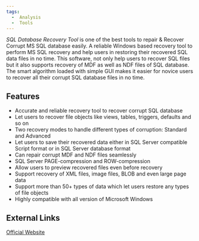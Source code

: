 ```yaml
---
tags:
  -  Analysis
  -  Tools
---
```

*SQL Database Recovery Tool* is one of the best tools to repair &
Recover Corrupt MS SQL database easily. A reliable Windows based
recovery tool to perform MS SQL recovery and help users in restoring
their recovered SQL data files in no time. This software, not only help
users to recover SQL files but it also supports recovery of MDF as well
as NDF files of SQL database. The smart algorithm loaded with simple GUI
makes it easier for novice users to recover all their corrupt SQL
database files in no time.

## Features

- Accurate and reliable recovery tool to recover corrupt SQL database
- Let users to recover file objects like views, tables, triggers,
  defaults and so on
- Two recovery modes to handle different types of corruption: Standard
  and Advanced
- Let users to save their recovered data either in SQL Server compatible
  Script format or in SQL Server database format
- Can repair corrupt MDF and NDF files seamlessly
- SQL Server PAGE-compression and ROW-compression
- Allow users to preview recovered files even before recovery
- Support recovery of XML files, image files, BLOB and even large page
  data
- Support more than 50+ types of data which let users restore any types
  of file objects
- Highly compatible with all version of Microsoft Windows

## External Links

[Official
Website](https://www.sysinfotools.com/recovery/ms-sql-database-recovery.php)

